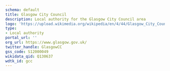 ```yaml
---
schema: default
title: Glasgow City Council
description: Local authority for the Glasgow City Council area 
logo: 'https://upload.wikimedia.org/wikipedia/en/4/44/Glasgow_City_Council_logo.svg'
type:
- Local authority
portal_url: ''
org_url: https://www.glasgow.gov.uk/
twitter_handle: GlasgowCC
gss_code: S12000049
wikidata_qid: Q130637
wdtk_id: gcc
---
```

